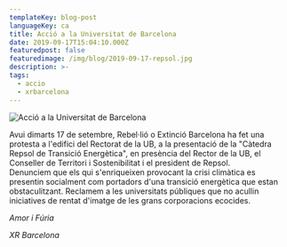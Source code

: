 ```yaml
---
templateKey: blog-post
languageKey: ca
title: Acció a la Universitat de Barcelona
date: 2019-09-17T15:04:10.000Z
featuredpost: false
featuredimage: /img/blog/2019-09-17-repsol.jpg
description: >-
tags:
  - accio
  - xrbarcelona
---
```


![Acció a la Universitat de Barcelona](/img/blog/2019-09-17-repsol.jpg)

Avui dimarts 17 de setembre, Rebel·lió o Extinció Barcelona ha fet una protesta a l'edifici del Rectorat de la UB, a la presentació de la "Càtedra Repsol de Transició Energètica", en presència del Rector de la UB, el Conseller de Territori i Sostenibilitat i el president de Repsol.  
Denunciem que els qui s'enriqueixen provocant la crisi climàtica es presentin socialment com portadors d'una transició energètica que estan obstaculitzant.
Reclamem a les universitats públiques que no acullin iniciatives de rentat d'imatge de les grans corporacions ecocides.

*Amor i Fúria*

*XR Barcelona*
